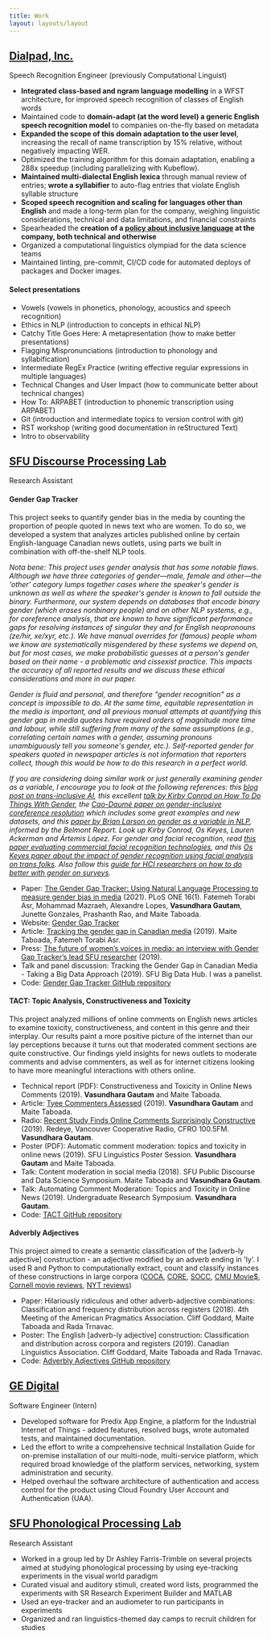```yaml
---
title: Work
layout: layouts/layout
---
```


<div class="section">

## [Dialpad, Inc.](https://www.dialpad.com/)

Speech Recognition Engineer (previously Computational Linguist)

- **Integrated class-based and ngram language modelling** in a WFST
  architecture, for improved speech recognition of classes of English
  words
- Maintained code to **domain-adapt (at the word level) a generic
  English speech recognition model** to companies on-the-fly based on
  metadata
- **Expanded the scope of this domain adaptation to the user level**,
  increasing the recall of name transcription by 15% relative, without
  negatively impacting WER.
- Optimized the training algorithm for this domain adaptation,
  enabling a 288x speedup (including parallelizing with Kubeflow).
- **Maintained multi-dialectal English lexica** through manual review
  of entries; **wrote a syllabifier** to auto-flag entries that
  violate English syllable structure
- **Scoped speech recognition and scaling for languages other than
  English** and made a long-term plan for the company, weighing
  linguistic considerations, technical and data limitations, and
  financial constraints
- Spearheaded the **creation of a [policy about inclusive
  language](https://github.com/dialpad/inclusive-language) at the
  company, both technical and otherwise**
- Organized a computational linguistics olympiad for the data science
  teams
- Maintained linting, pre-commit, CI/CD code for automated deploys of
  packages and Docker images.

#### Select presentations

- Vowels (vowels in phonetics, phonology, acoustics and speech
  recognition)
- Ethics in NLP (introduction to concepts in ethical NLP)
- Catchy Title Goes Here: A metapresentation (how to make better
  presentations)
- Flagging Mispronunciations (introduction to phonology and
  syllabification)
- Intermediate RegEx Practice (writing effective regular expressions
  in multiple languages)
- Technical Changes and User Impact (how to communicate better about
  technical changes)
- How To: ARPABET (introduction to phonemic transcription using
  ARPABET)
- Git (introduction and intermediate topics to version control with
  git)
- RST workshop (writing good documentation in reStructured Text)
- Intro to observability

</div>

<div class="section">

## [SFU Discourse Processing Lab](http://www.sfu.ca/discourse-lab.html)

Research Assistant

#### Gender Gap Tracker

This project seeks to quantify gender bias in the media by counting the
proportion of people quoted in news text who are women. To do so, we
developed a system that analyzes articles published online by certain
English-language Canadian news outlets, using parts we built in
combination with off-the-shelf NLP tools.

_Nota bene: This project uses gender analysis that has some notable
flaws. Although we have three categories of gender—male, female and
other—the 'other' category lumps together cases where the speaker's
gender is unknown as well as where the speaker's gender is known to fall
outside the binary. Furthermore, our system depends on databases that
encode binary gender (which erases nonbinary people) and on other NLP
systems, e.g., for coreference analysis, that are known to have
significant performance gaps for resolving instances of singular they
and for English neopronouns (ze/hir, xe/xyr, etc.). We have manual
overrides for (famous) people whom we know are systematically
misgendered by these systems we depend on, but for most cases, we make
probabilistic guesses at a person's gender based on their name - a
problematic and cissexist practice. This impacts the accuracy of all
reported results and we discuss these ethical considerations and more in
our paper._

_Gender is fluid and personal, and therefore "gender recognition" as a
concept is impossible to do. At the same time, equitable representation
in the media is important, and all previous manual attempts at
quantifying this gender gap in media quotes have required orders of
magnitude more time and labour, while still suffering from many of the
same assumptions (e.g., correlating certain names with a gender,
assuming pronouns unambiguously tell you someone's gender, etc.).
Self-reported gender for speakers quoted in newspaper articles is not
information that reporters collect, though this would be how to do this
research in a perfect world._

_If you are considering doing similar work or just generally examining
gender as a variable, I encourage you to look at the following
references: this [blog post on trans-inclusive
AI](https://towardsdatascience.com/towards-trans-inclusive-ai-a4abe9ad4e62),
this excellent [talk by Kirby Conrod on How To Do Things With
Gender](https://www.youtube.com/watch?v=jVr8NJwcMH4), the [Cao-Daumé
paper on gender-inclusive coreference
resolution](https://www.aclweb.org/anthology/2020.acl-main.418/) which
includes some great examples and new datasets, and this [paper by Brian
Larson on gender as a variable in
NLP](https://www.aclweb.org/anthology/W17-1601/), informed by the
Belmont Report. Look up Kirby Conrod, Os Keyes, Lauren Ackerman and
Ártemis López. For gender and facial recognition, read [this paper
evaluating commercial facial recognition
technologies](https://dl.acm.org/doi/abs/10.1145/3359246), and this [Os
Keyes paper about the impact of gender recognition using facial analysis
on trans folks](https://dl.acm.org/doi/10.1145/3274357). Also follow
this [guide for HCI researchers on how to do better with gender on
surveys](https://interactions.acm.org/archive/view/july-august-2019/how-to-do-better-with-gender-on-surveys)._

- Paper: [The Gender Gap Tracker: Using Natural Language Processing to
  measure gender bias in
  media](https://doi.org/10.1371/journal.pone.0245533) (2021). PLoS
  ONE 16(1). Fatemeh Torabi Asr, Mohammad Mazraeh, Alexandre Lopes,
  **Vasundhara Gautam**, Junette Gonzales, Prashanth Rao, and Maite
  Taboada.
- Website: [Gender Gap
  Tracker](https://gendergaptracker.informedopinions.org/)
- Article: [Tracking the gender gap in Canadian
  media](https://theconversation.com/tracking-the-gender-gap-in-canadian-media-110082)
  (2019). Maite Taboada, Fatemeh Torabi Asr.
- Press: [The future of women’s voices in media: an interview with
  Gender Gap Tracker’s lead SFU
  researcher](https://www.sfu.ca/sfunews/stories/2019/03/the-future-of-womens-voices-in-media-maite-taboada.html)
  (2019).
- Talk and panel discussion: Tracking the Gender Gap in Canadian Media -
  Taking a Big Data Approach (2019). SFU Big Data Hub. I was a
  panelist.
- Code: [Gender Gap Tracker GitHub
  repository](https://github.com/sfu-discourse-lab/GenderGapTracker)

#### TACT: Topic Analysis, Constructiveness and Toxicity

This project analyzed millions of online comments on English news
articles to examine toxicity, constructiveness, and content in this
genre and their interplay. Our results paint a more positive picture of
the internet than our lay perceptions because it turns out that
moderated comment sections are quite constructive. Our findings yield
insights for news outlets to moderate comments and advise commenters, as
well as for internet citizens looking to have more meaningful
interactions with others online.

- Technical report (PDF): Constructiveness and Toxicity in Online News
  Comments (2019). **Vasundhara Gautam** and Maite Taboada.
- Article: [Tyee Commenters
  Assessed](https://thetyee.ca/Culture/2019/11/06/Tyee-Commenters-Assessed/)
  (2019). **Vasundhara Gautam** and Maite Taboada.
- Radio: [Recent Study Finds Online Comments Surprisingly
  Constructive](https://archive.org/details/recentstudyfindsonlinecommentssurprisinglyconstructive)
  (2019). Redeye, Vancouver Cooperative Radio, CFRO 100.5FM.
  **Vasundhara Gautam**.
- Poster (PDF): Automatic comment moderation: topics and toxicity in
  online news (2019). SFU Linguistics Poster Session. **Vasundhara
  Gautam** and Maite Taboada.
- Talk: Content moderation in social media (2018). SFU Public
  Discourse and Data Science Symposium. Maite Taboada and **Vasundhara
  Gautam**.
- Talk: Automating Comment Moderation: Topics and Toxicity in Online
  News (2019). Undergraduate Research Symposium. **Vasundhara
  Gautam**.
- Code: [TACT GitHub
  repository](https://github.com/sfu-discourse-lab/TACT)

#### Adverbly Adjectives

This project aimed to create a semantic classification of the
\[adverb-ly adjective\] construction - an adjective modified by an
adverb ending in 'ly'. I used R and Python to computationally extract,
count and classify instances of these constructions in large corpora
([COCA](https://www.english-corpora.org/coca/),
[CORE](https://www.english-corpora.org/core/),
[SOCC](https://github.com/sfu-discourse-lab/SOCC), [CMU
Movie$](http://www.cs.cmu.edu/~ark/movie%24-data/), [Cornell movie
reviews](https://www.cs.cornell.edu/people/pabo/movie-review-data/),
[NYT
reviews](https://developer.nytimes.com/docs/movie-reviews-api/1/overview))

- Paper: Hilariously ridiculous and other adverb-adjective
  combinations: Classification and frequency distribution across
  registers (2018). 4th Meeting of the American Pragmatics
  Association. Cliff Goddard, Maite Taboada and Rada Trnavac.
- Poster: The English \[adverb-ly adjective\] construction:
  Classification and distribution across corpora and registers (2019).
  Canadian Linguistics Association. Cliff Goddard, Maite Taboada and
  Rada Trnavac.
- Code: [Adverbly Adjectives GitHub
  repository](https://github.com/sfu-discourse-lab/adverbly_adjectives)

</div>

<div class="section">

## [GE Digital](https://www.ge.com/digital/)

Software Engineer (Intern)

- Developed software for Predix App Engine, a platform for the
  Industrial Internet of Things - added features, resolved bugs, wrote
  automated tests, and maintained documentation.
- Led the effort to write a comprehensive technical Installation Guide
  for on-premise installation of our multi-node, multi-service
  platform, which required broad knowledge of the platform services,
  networking, system administration and security.
- Helped overhaul the software architecture of authentication and
  access control for the product using Cloud Foundry User Account and
  Authentication (UAA).

</div>

<div class="section">

## [SFU Phonological Processing Lab](http://www.sfu.ca/discourse-lab.html)

Research Assistant

- Worked in a group led by Dr Ashley Farris-Trimble on several
  projects aimed at studying phonological processing by using
  eye-tracking experiments in the visual world paradigm
- Curated visual and auditory stimuli, created word lists, programmed
  the experiments with SR Research Experiment Builder and MATLAB
- Used an eye-tracker and an audiometer to run participants in
  experiments
- Organized and ran linguistics-themed day camps to recruit children
  for studies

</div>

